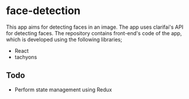 # face-detection
This app aims for detecting faces in an image. The app uses clarifai's API for detecting faces.
The repository contains front-end's code of the app, which is developed using the following libraries;

- React
- tachyons 

## Todo
- Perform state management using Redux